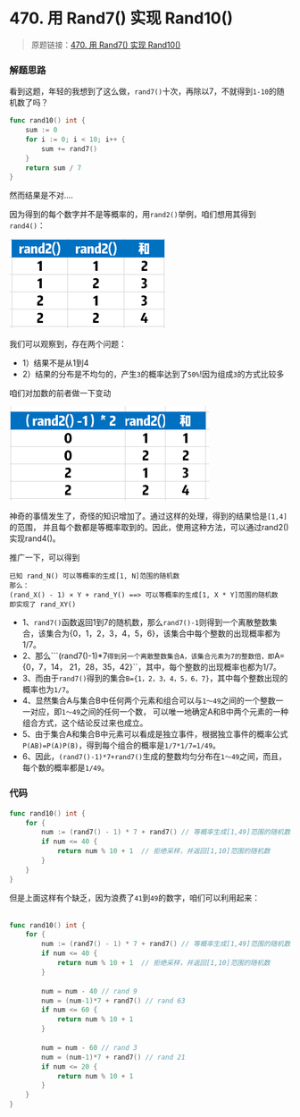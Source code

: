 # 470. 用 Rand7() 实现 Rand10()
> 原题链接：[470. 用 Rand7() 实现 Rand10()](https://leetcode-cn.com/problems/implement-rand10-using-rand7/)

### 解题思路
看到这题，年轻的我想到了这么做，``rand7()``十次，再除以7，不就得到``1-10``的随机数了吗？
```go
func rand10() int {
	sum := 0
	for i := 0; i < 10; i++ {
		sum += rand7()
	}
	return sum / 7
}
```
然而结果是不对....

因为得到的每个数字并不是等概率的，用``rand2()``举例，咱们想用其得到``rand4()``：

![grid](../pictures/problems/470/1.png)

我们可以观察到，存在两个问题：
* 1）结果不是从1到4
* 2）结果的分布是不均匀的，产生``3``的概率达到了``50%``!因为组成``3``的方式比较多

咱们对加数的前者做一下变动

![grid](../pictures/problems/470/2.png)

神奇的事情发生了，奇怪的知识增加了。通过这样的处理，得到的结果恰是``[1,4]``的范围，
并且每个数都是等概率取到的。因此，使用这种方法，可以通过rand2()实现rand4()。

推广一下，可以得到
```
已知 rand_N() 可以等概率的生成[1, N]范围的随机数
那么：
(rand_X() - 1) × Y + rand_Y() ==> 可以等概率的生成[1, X * Y]范围的随机数
即实现了 rand_XY()
```

* 1、``rand7()``函数返回1到7的随机数，那么``rand7()-1``则得到一个离散整数集合，该集合为{0，1，2，3，4，5，6}，该集合中每个整数的出现概率都为1/7。
* 2、那么```(rand7()-1)*7``得到另一个离散整数集合A，该集合元素为7的整数倍，即``A={0，7，14， 21，28，35，42}``，其中，每个整数的出现概率也都为1/7。
* 3、而由于``rand7()``得到的集合``B={1，2，3，4，5，6，7}``，其中每个整数出现的概率也为``1/7``。
* 4、显然集合A与集合B中任何两个元素和组合可以与``1～49``之间的一个整数一一对应，即``1～49``之间的任何一个数，
可以唯一地确定A和B中两个元素的一种组合方式，这个结论反过来也成立。
* 5、由于集合A和集合B中元素可以看成是独立事件，根据独立事件的概率公式``P(AB)=P(A)P(B)``，得到每个组合的概率是``1/7*1/7=1/49``。
* 6、因此，``(rand7()-1)*7+rand7()``生成的整数均匀分布在``1～49``之间，而且，每个数的概率都是``1/49``。

### 代码
```go
func rand10() int {
	for {
		num := (rand7() - 1) * 7 + rand7() // 等概率生成[1,49]范围的随机数
		if num <= 40 {
			return num % 10 + 1  // 拒绝采样，并返回[1,10]范围的随机数
		}
	}
}
```
但是上面这样有个缺乏，因为浪费了``41``到``49``的数字，咱们可以利用起来：
```go

func rand10() int {
	for {
		num := (rand7() - 1) * 7 + rand7() // 等概率生成[1,49]范围的随机数
		if num <= 40 {
			return num % 10 + 1  // 拒绝采样，并返回[1,10]范围的随机数
		}
		
		num = num - 40 // rand 9
		num = (num-1)*7 + rand7() // rand 63
		if num <= 60 {
			return num % 10 + 1
		}
		
		num = num - 60 // rand 3
		num = (num-1)*7 + rand7() // rand 21
		if num <= 20 {
			return num % 10 + 1
		}
	}
}
```
